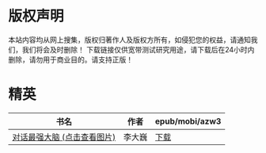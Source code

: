 # 版权声明

本站内容均从网上搜集，版权归著作人及版权方所有，如侵犯您的权益，请通知我们，我们将会及时删除！ 下载链接仅供宽带测试研究用途，请下载后在24小时内删除，请勿用于商业目的。请支持正版！

# 精英

| 书名 | 作者 | epub/mobi/azw3 |
| --- | --- | --- |
| [对话最强大脑 (点击查看图片)](https://www.dushupai.com/attachment/2024/06/06/487bea38ba7a2dff.jpg) | 李大巍 | [下载](https://url89.ctfile.com/f/31084289-1357033003-e77cd0?p=8866) |
